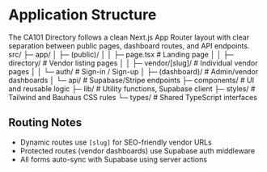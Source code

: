 # Application Structure

The CA101 Directory follows a clean Next.js App Router layout with clear separation between public pages, dashboard routes, and API endpoints.
src/
├─ app/
│   ├─ (public)/
│   │    ├─ page.tsx                 # Landing page
│   │    ├─ directory/               # Vendor listing pages
│   │    ├─ vendor/[slug]/           # Individual vendor pages
│   │    └─ auth/                    # Sign-in / Sign-up
│   ├─ (dashboard)/                  # Admin/vendor dashboards
│   └─ api/                          # Supabase/Stripe endpoints
├─ components/                       # UI and reusable logic
├─ lib/                              # Utility functions, Supabase client
├─ styles/                           # Tailwind and Bauhaus CSS rules
└─ types/                            # Shared TypeScript interfaces

## Routing Notes
- Dynamic routes use `[slug]` for SEO-friendly vendor URLs  
- Protected routes (vendor dashboards) use Supabase auth middleware  
- All forms auto-sync with Supabase using server actions
